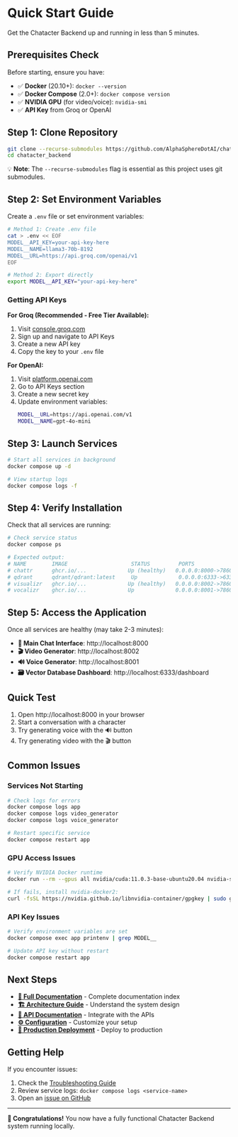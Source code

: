 # Quick Start Guide

Get the Chatacter Backend up and running in less than 5 minutes.

## Prerequisites Check

Before starting, ensure you have:

- ✅ **Docker** (20.10+): `docker --version`
- ✅ **Docker Compose** (2.0+): `docker compose version`
- ✅ **NVIDIA GPU** (for video/voice): `nvidia-smi`
- ✅ **API Key** from Groq or OpenAI

## Step 1: Clone Repository

```bash
git clone --recurse-submodules https://github.com/AlphaSphereDotAI/chatacter_backend.git
cd chatacter_backend
```

💡 **Note**: The `--recurse-submodules` flag is essential as this project uses git submodules.

## Step 2: Set Environment Variables

Create a `.env` file or set environment variables:

```bash
# Method 1: Create .env file
cat > .env << EOF
MODEL__API_KEY=your-api-key-here
MODEL__NAME=llama3-70b-8192
MODEL__URL=https://api.groq.com/openai/v1
EOF

# Method 2: Export directly
export MODEL__API_KEY="your-api-key-here"
```

### Getting API Keys

**For Groq (Recommended - Free Tier Available):**
1. Visit [console.groq.com](https://console.groq.com)
2. Sign up and navigate to API Keys
3. Create a new API key
4. Copy the key to your `.env` file

**For OpenAI:**
1. Visit [platform.openai.com](https://platform.openai.com)
2. Go to API Keys section
3. Create a new secret key
4. Update environment variables:
   ```bash
   MODEL__URL=https://api.openai.com/v1
   MODEL__NAME=gpt-4o-mini
   ```

## Step 3: Launch Services

```bash
# Start all services in background
docker compose up -d

# View startup logs
docker compose logs -f
```

## Step 4: Verify Installation

Check that all services are running:

```bash
# Check service status
docker compose ps

# Expected output:
# NAME        IMAGE                    STATUS         PORTS
# chattr      ghcr.io/...             Up (healthy)   0.0.0.0:8000->7860/tcp
# qdrant      qdrant/qdrant:latest     Up             0.0.0.0:6333->6333/tcp
# visualizr   ghcr.io/...             Up (healthy)   0.0.0.0:8002->7860/tcp
# vocalizr    ghcr.io/...             Up             0.0.0.0:8001->7860/tcp
```

## Step 5: Access the Application

Once all services are healthy (may take 2-3 minutes):

- **🤖 Main Chat Interface**: http://localhost:8000
- **🎬 Video Generator**: http://localhost:8002
- **🔊 Voice Generator**: http://localhost:8001
- **🗃️ Vector Database Dashboard**: http://localhost:6333/dashboard

## Quick Test

1. Open http://localhost:8000 in your browser
2. Start a conversation with a character
3. Try generating voice with the 🔊 button
4. Try generating video with the 🎬 button

## Common Issues

### Services Not Starting
```bash
# Check logs for errors
docker compose logs app
docker compose logs video_generator
docker compose logs voice_generator

# Restart specific service
docker compose restart app
```

### GPU Access Issues
```bash
# Verify NVIDIA Docker runtime
docker run --rm --gpus all nvidia/cuda:11.0.3-base-ubuntu20.04 nvidia-smi

# If fails, install nvidia-docker2:
curl -fsSL https://nvidia.github.io/libnvidia-container/gpgkey | sudo gpg --dearmor -o /usr/share/keyrings/nvidia-container-toolkit-keyring.gpg
```

### API Key Issues
```bash
# Verify environment variables are set
docker compose exec app printenv | grep MODEL__

# Update API key without restart
docker compose restart app
```

## Next Steps

- **[📖 Full Documentation](./README.md)** - Complete documentation index
- **[🏗️ Architecture Guide](./architecture.md)** - Understand the system design
- **[🔌 API Documentation](./api/)** - Integrate with the APIs
- **[⚙️ Configuration](./configuration.md)** - Customize your setup
- **[🚀 Production Deployment](./deployment.md)** - Deploy to production

## Getting Help

If you encounter issues:

1. Check the [Troubleshooting Guide](./troubleshooting.md)
2. Review service logs: `docker compose logs <service-name>`
3. Open an [issue on GitHub](https://github.com/AlphaSphereDotAI/chatacter_backend/issues)

---

**🎉 Congratulations!** You now have a fully functional Chatacter Backend system running locally.